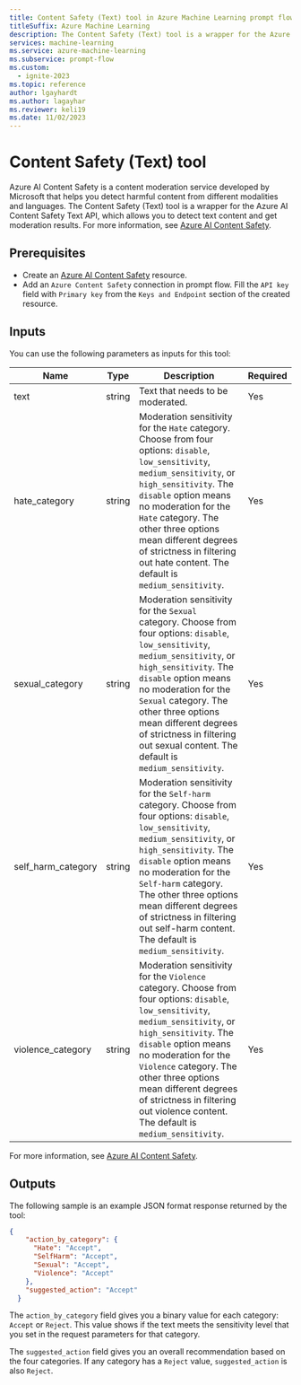 ```yaml
---
title: Content Safety (Text) tool in Azure Machine Learning prompt flow
titleSuffix: Azure Machine Learning
description: The Content Safety (Text) tool is a wrapper for the Azure AI Content Safety Text API, which you can use to detect text content and get moderation results.
services: machine-learning
ms.service: azure-machine-learning
ms.subservice: prompt-flow
ms.custom:
  - ignite-2023
ms.topic: reference
author: lgayhardt
ms.author: lagayhar
ms.reviewer: keli19
ms.date: 11/02/2023
---
```


# Content Safety (Text) tool

Azure AI Content Safety is a content moderation service developed by Microsoft that helps you detect harmful content from different modalities and languages. The Content Safety (Text) tool is a wrapper for the Azure AI Content Safety Text API, which allows you to detect text content and get moderation results. For more information, see [Azure AI Content Safety](https://aka.ms/acs-doc).

## Prerequisites

- Create an [Azure AI Content Safety](https://aka.ms/acs-create) resource.
- Add an `Azure Content Safety` connection in prompt flow. Fill the `API key` field with `Primary key` from the `Keys and Endpoint` section of the created resource.

## Inputs

You can use the following parameters as inputs for this tool:

| Name | Type | Description | Required |
| ---- | ---- | ----------- | -------- |
| text | string | Text that needs to be moderated. | Yes |
| hate_category | string | Moderation sensitivity for the `Hate` category. Choose from four options: `disable`, `low_sensitivity`, `medium_sensitivity`, or `high_sensitivity`. The `disable` option means no moderation for the `Hate` category. The other three options mean different degrees of strictness in filtering out hate content. The default is `medium_sensitivity`. | Yes |
| sexual_category | string | Moderation sensitivity for the `Sexual` category. Choose from four options: `disable`, `low_sensitivity`, `medium_sensitivity`, or `high_sensitivity`. The `disable` option means no moderation for the `Sexual` category. The other three options mean different degrees of strictness in filtering out sexual content. The default is `medium_sensitivity`. | Yes |
| self_harm_category | string | Moderation sensitivity for the `Self-harm` category. Choose from four options: `disable`, `low_sensitivity`, `medium_sensitivity`, or `high_sensitivity`. The `disable` option means no moderation for the `Self-harm` category. The other three options mean different degrees of strictness in filtering out self-harm content. The default is `medium_sensitivity`. | Yes |
| violence_category | string | Moderation sensitivity for the `Violence` category. Choose from four options: `disable`, `low_sensitivity`, `medium_sensitivity`, or `high_sensitivity`. The `disable` option means no moderation for the `Violence` category. The other three options mean different degrees of strictness in filtering out violence content. The default is `medium_sensitivity`. | Yes |

For more information, see [Azure AI Content Safety](https://aka.ms/acs-doc).

## Outputs

The following sample is an example JSON format response returned by the tool:
  
```json
{
    "action_by_category": {
      "Hate": "Accept",
      "SelfHarm": "Accept",
      "Sexual": "Accept",
      "Violence": "Accept"
    },
    "suggested_action": "Accept"
  }
```

The `action_by_category` field gives you a binary value for each category: `Accept` or `Reject`. This value shows if the text meets the sensitivity level that you set in the request parameters for that category.

The `suggested_action` field gives you an overall recommendation based on the four categories. If any category has a `Reject` value, `suggested_action` is also `Reject`.
